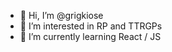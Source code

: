 - 👋 Hi, I’m @grigkiose
- 👀 I’m interested in RP and TTRGPs
- 🌱 I’m currently learning React / JS
<!---
grigkiose/grigkiose is a ✨ special ✨ repository because its `README.md` (this file) appears on your GitHub profile.
You can click the Preview link to take a look at your changes.
--->
